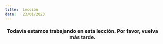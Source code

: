 ```yaml
---
title:  Lección
date:   23/01/2023
---
```


### <center>Todavía estamos trabajando en esta lección. Por favor, vuelva más tarde.</center>